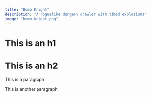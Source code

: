 ```yaml
---
title: "Bomb Knight"
description: "A roguelike dungeon crawler with timed explosions"
image: "bomb-knight.png"
---
```


# This is an h1

# This is an h2

This is a paragraph

This is another paragraph
